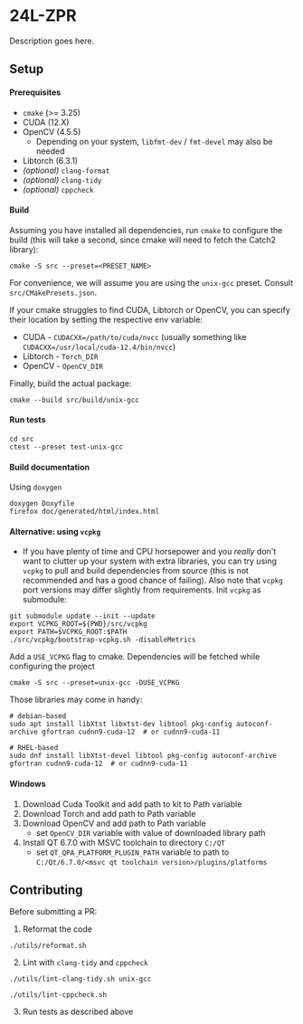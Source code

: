 # 24L-ZPR

Description goes here.

## Setup

#### Prerequisites
- `cmake` (>= 3.25)
- CUDA (12.X)
- OpenCV (4.5.5)
   - Depending on your system, `libfmt-dev` / `fmt-devel` may also be needed
- Libtorch (6.3.1)
- _(optional)_ `clang-format`
- _(optional)_ `clang-tidy`
- _(optional)_ `cppcheck`

#### Build

Assuming you have installed all dependencies, run `cmake` to configure the build (this will take a second, since cmake will need to fetch the Catch2 library):

```shell
cmake -S src --preset=<PRESET_NAME>
```

For convenience, we will assume you are using the `unix-gcc` preset. Consult `src/CMakePresets.json`.

If your cmake struggles to find CUDA, Libtorch or OpenCV, you can specify their location by setting the respective env variable:
- CUDA - `CUDACXX=/path/to/cuda/nvcc` (usually something like `CUDACXX=/usr/local/cuda-12.4/bin/nvcc`)
- Libtorch - `Torch_DIR`
- OpenCV - `OpenCV_DIR`

Finally, build the actual package:

```shell
cmake --build src/build/unix-gcc
```

#### Run tests
```shell
cd src
ctest --preset test-unix-gcc
```

#### Build documentation

Using `doxygen`

```shell
doxygen Doxyfile
firefox doc/generated/html/index.html
```

#### Alternative: using `vcpkg`
- If you have plenty of time and CPU horsepower and you *really* don't want to clutter up your system with extra libraries, you can try using `vcpkg` to pull and build dependencies from source (this is not recommended and has a good chance of failing). Also note that `vcpkg` port versions may differ slightly from requirements.  Init `vcpkg` as submodule:


```shell
git submodule update --init --update
export VCPKG_ROOT=${PWD}/src/vcpkg
export PATH=$VCPKG_ROOT:$PATH
./src/vcpkg/bootstrap-vcpkg.sh -disableMetrics
```

Add a `USE_VCPKG` flag to cmake. Dependencies will be fetched while configuring the project

```shell
cmake -S src --preset=unix-gcc -DUSE_VCPKG
```

Those libraries may come in handy:

```shell
# debian-based
sudo apt install libXtst libxtst-dev libtool pkg-config autoconf-archive gfortran cudnn9-cuda-12  # or cudnn9-cuda-11

# RHEL-based 
sudo dnf install libXtst-devel libtool pkg-config autoconf-archive gfortran cudnn9-cuda-12  # or cudnn9-cuda-11
```

#### Windows
1. Download Cuda Toolkit and add path to kit to Path variable
2. Download Torch and add path to Path variable
3. Download OpenCV and add path to Path variable
   - set `OpenCV_DIR` variable with value of downloaded library path
4. Install QT 6.7.0 with MSVC toolchain to directory `C:/QT`
   - set `QT_QPA_PLATFORM_PLUGIN_PATH` variable to path to `C:/Qt/6.7.0/<msvc qt toolchain version>/plugins/platforms`

## Contributing

Before submitting a PR:

1. Reformat the code

```shell
./utils/reformat.sh
```

2. Lint with `clang-tidy` and `cppcheck`
```shell
./utils/lint-clang-tidy.sh unix-gcc

./utils/lint-cppcheck.sh
```

3. Run tests as described above
